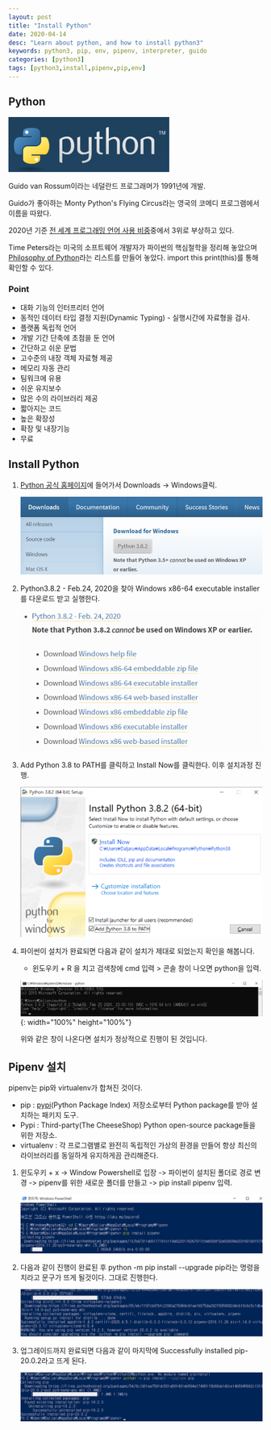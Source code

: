 ```yaml
---
layout: post
title: "Install Python"
date: 2020-04-14
desc: "Learn about python, and how to install python3"
keywords: python3, pip, env, pipenv, interpreter, guido
categories: [python3]
tags: [python3,install,pipenv,pip,env]
---
```


## Python

![Python](/static/assets/img/blog/python3/01EnvSetting/Python.png)

Guido van Rossum이라는 네덜란드 프로그래머가 1991년에 개발.

Guido가 좋아하는 Monty Python's Flying Circus라는 영국의 코메디 프로그램에서 이름을 따왔다. 

2020년 기준  [전 세계 프로그래밍 언어 사용 비중](https://www.tiobe.com/tiobe-index/)중에서 3위로 부상하고 있다. 

Time Peters라는 미국의 소프트웨어 개발자가 파이썬의 핵심철학을 정리해 놓았으며 [Philosophy of Python](https://www.python.org/dev/peps/pep-0020/)라는 리스트를 만들어 놓았다. import this  print(this)를 통해 확인할 수 있다.



### Point

* 대화 기능의 인터프리터 언어
* 동적인 데이터 타입 결정 지원(Dynamic Typing) - 실행시간에 자료형을 검사.
* 플랫폼 독립적 언어
* 개발 기간 단축에 초점을 둔 언어
* 간단하고 쉬운 문법
* 고수준의 내장 객체 자료형 제공
* 메모리 자동 관리
* 팀워크에 유용
* 쉬운 유지보수
* 많은 수의 라이브러리 제공
* 짧아지는 코드
* 높은 확장성
* 확장 및 내장기능
* 무료



## Install Python

1. [Python 공식 홈페이지](https://www.python.org/)에 들어가서 Downloads -> Windows클릭.

   ![PythonDownload](/static/assets/img/blog/python3/01EnvSetting/PythonDownload.png)

   

2. Python3.8.2 - Feb.24, 2020을 찾아 Windows x86-64 executable installer를 다운로드 받고 실행한다. 

   ![PythonVersion](/static/assets/img/blog/python3/01EnvSetting/PythonVersion.png)

   

3. Add Python 3.8 to PATH를 클릭하고 Install Now를 클릭한다. 이후 설치과정 진행.

   ![Install](/static/assets/img/blog/python3/01EnvSetting/Install.png)

   

4. 파이썬이 설치가 완료되면 다음과 같이 설치가 제대로 되었는지 확인을 해봅니다.   

   * 윈도우키 + R 을 치고 검색창에 cmd 입력 > 콘솔 창이 나오면 python을 입력.

   ![PythonConsole](/static/assets/img/blog/python3/01EnvSetting/PythonConsole.png){: width="100%" height="100%"}

   위와 같은 창이 나온다면 설치가 정상적으로 진행이 된 것입니다. 



## Pipenv 설치

pipenv는 pip와 virtualenv가 합쳐진 것이다. 

* pip :  [pypi](https://pypi.org/)(Python Package Index) 저장소로부터 Python package를 받아 설치하는 패키지 도구. 
* Pypi : Third-party(The CheeseShop) Python open-source package들을 위한 저장소.
* virtualenv : 각 프로그램별로 완전히 독립적인 가상의 환경을 만들어 항상 최신의 라이브러리를 동일하게 유지하게끔 관리해준다. 



1. 윈도우키 + x -> Window Powershell로 입장 -> 파이썬이 설치된 폴더로 경로 변경 -> pipenv를 위한 새로운 폴더를 만들고 -> pip install pipenv 입력.

   ![Pipenv](/static/assets/img/blog/python3/01EnvSetting/Pipenv.png)

   

2. 다음과 같이 진행이 완료된 후 python -m pip install --upgrade pip라는 명령을 치라고 문구가 뜨게 될것이다. 그대로 진행한다. 

   ![pipenvInstallFinish](/static/assets/img/blog/python3/01EnvSetting/pipenvInstallFinish.png)

   

3. 업그레이드까지 완료되면 다음과 같이 마지막에 Successfully installed pip-20.0.2라고 뜨게 된다. 

   ![pipenvUpgrade](/static/assets/img/blog/python3/01EnvSetting/pipenvUpgrade.png)





